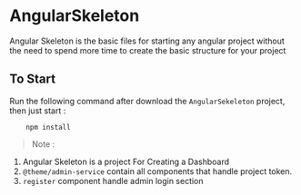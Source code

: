 # AngularSkeleton

Angular Skeleton is the basic files for starting any angular project without the need to spend more time to create the basic 
structure for your project

## To Start
Run the following command after download the `AngularSekeleton` project, then just start :
```
    npm install
```

> Note :
 1. Angular Skeleton is a project For Creating a Dashboard 
 2. `@theme/admin-service` contain all components that handle project token.
 3. `register` component handle admin login section
